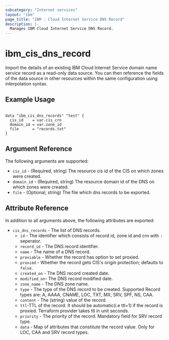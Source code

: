 ```yaml
---
subcategory: "Internet services"
layout: "ibm"
page_title: "IBM : Cloud Internet Service DNS Record"
description: |-
  Manages IBM Cloud Internet Service DNS Record.
---
```


# ibm_cis_dns_record

Import the details of an existing IBM Cloud Internet Service domain name service record as a read-only data source. You can then reference the fields of the data source in other resources within the same configuration using interpolation syntax.

## Example Usage

```hcl

data "ibm_cis_dns_records" "test" {
  cis_id    = var.cis_crn
  domain_id = var.zone_id
  file      = "records.txt"
}

```

## Argument Reference

The following arguments are supported:

- `cis_id` - (Required, string) The resource cis id of the CIS on which zones were created.
- `domain_id` - (Required, string) The resource domain id of the DNS on which zones were created.
- `file` - (Optional, string) The file which dns records to be exported.

## Attribute Reference

In addition to all arguments above, the following attributes are exported:

- `cis_dns_records` - The list of DNS records.
  - `id` - The identifier which consists of record id, zone id and crn with `:` seperator.
  - `record_id` - The DNS record identifier.
  - `name` - The name of a DNS record.
  - `proxiable` - Whether the record has option to set proxied.
  - `proxied` - Whether the record gets CIS's origin protection; defaults to `false`.
  - `created_on` - The DNS record created date.
  - `modified_on`- The DNS record modified date.
  - `zone_name` - The DNS zone name.
  - `type` - The type of the DNS record to be created. Supported Record types are: A, AAAA, CNAME, LOC, TXT, MX, SRV, SPF, NS, CAA.
  - `content` - The (string) value of the record.
  - `ttl`-TTL of the record. It should be automatic(i.e ttl=1) if the record is proxied. Terraform provider takes ttl in unit seconds.
  - `priority` - The priority of the record. Mandatory field for SRV record type.
  - `data` - Map of attributes that constitute the record value. Only for LOC, CAA and SRV record types.
